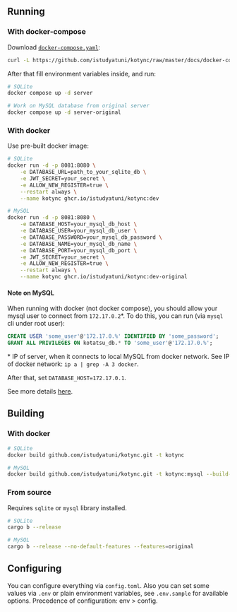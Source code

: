 ## Running

### With docker-compose

Download [`docker-compose.yaml`](https://github.com/istudyatuni/kotync/blob/master/docs/docker-compose.yml):

```sh
curl -L https://github.com/istudyatuni/kotync/raw/master/docs/docker-compose.yml -o docker-compose.yml
```

After that fill environment variables inside, and run:

```sh
# SQLite
docker compose up -d server

# Work on MySQL database from original server
docker compose up -d server-original
```

### With docker

Use pre-built docker image:

```sh
# SQLite
docker run -d -p 8081:8080 \
    -e DATABASE_URL=path_to_your_sqlite_db \
    -e JWT_SECRET=your_secret \
    -e ALLOW_NEW_REGISTER=true \
    --restart always \
    --name kotync ghcr.io/istudyatuni/kotync:dev

# MySQL
docker run -d -p 8081:8080 \
    -e DATABASE_HOST=your_mysql_db_host \
    -e DATABASE_USER=your_mysql_db_user \
    -e DATABASE_PASSWORD=your_mysql_db_password \
    -e DATABASE_NAME=your_mysql_db_name \
    -e DATABASE_PORT=your_mysql_db_port \
    -e JWT_SECRET=your_secret \
    -e ALLOW_NEW_REGISTER=true \
    --restart always \
    --name kotync ghcr.io/istudyatuni/kotync:dev-original
```

#### Note on MySQL

When running with docker (not docker compose), you should allow your mysql user to connect from `172.17.0.2`\*. To do this, you can run (via `mysql` cli under root user):

```sql
CREATE USER 'some_user'@'172.17.0.%' IDENTIFIED BY 'some_password';
GRANT ALL PRIVILEGES ON kotatsu_db.* TO 'some_user'@'172.17.0.%';
```

\* IP of server, when it connects to local MySQL from docker network. See IP of docker network: `ip a | grep -A 3 docker`.

After that, set `DATABASE_HOST=172.17.0.1`.

See more details [here](https://stackoverflow.com/a/44544841).

## Building

### With docker

```sh
# SQLite
docker build github.com/istudyatuni/kotync.git -t kotync

# MySQL
docker build github.com/istudyatuni/kotync.git -t kotync:mysql --build-arg kind=original
```

### From source

Requires `sqlite` or `mysql` library installed.

```sh
# SQLite
cargo b --release

# MySQL
cargo b --release --no-default-features --features=original
```

<!-- #### Cross-compile

You need [cross](https://github.com/cross-rs/cross?tab=readme-ov-file#installation) installed.

```sh
# SQLite
cross b --release --target=x86_64-unknown-linux-musl

# MySQL
cargo b --release --no-default-features --features=original --target=x86_64-unknown-linux-musl
``` -->

## Configuring

You can configure everything via `config.toml`. Also you can set some values via `.env` or plain environment variables, see `.env.sample` for available options. Precedence of configuration: env > config.

<!-- ## Running

### Single binary (systemd)

After building from source, -->

<!-- You need to [build with `cross`](#with-cross) -->
